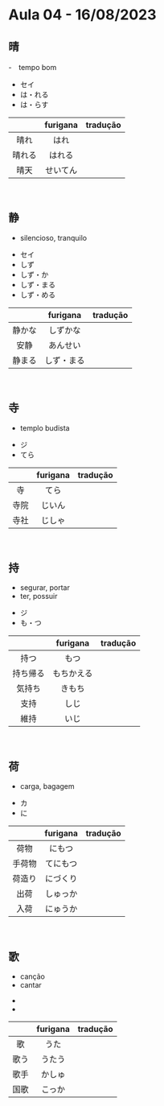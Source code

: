 # Aula 04 - 16/08/2023


## 晴
-　tempo bom

<ul><li>セイ</li><li>は・れる</li><li>は・らす</li></ul>

|  | furigana | tradução |
|:---:|:---:|:---:|
| 晴れ | はれ |  |
| 晴れる | はれる |  |
| 晴天 | せいてん |  |

<br>


## 静
- silencioso, tranquilo

<ul><li>セイ</li><li>しず</li><li>しず・か</li><li>しず・まる</li><li>しず・める</li></ul>

|  | furigana | tradução |
|:---:|:---:|:---:|
| 静かな | しずかな |  |
| 安静 | あんせい |  |
| 静まる | しず・まる |  |

<br>


## 寺
- templo budista

<ul><li>ジ</li><li>てら</li></ul>

|  | furigana | tradução |
|:---:|:---:|:---:|
| 寺 | てら |  |
| 寺院 | じいん |  |
| 寺社 | じしゃ |  |

<br>


## 持
<ul><li>segurar, portar</li><li>ter, possuir</li></ul>

<ul><li>ジ</li><li>も・つ</li></ul>

|  | furigana | tradução |
|:---:|:---:|:---:|
| 持つ | もつ |  |
| 持ち帰る | もちかえる |  |
| 気持ち | きもち |  |
| 支持 | しじ |  |
| 維持 | いじ |  |

<br>


## 荷
- carga, bagagem

<ul><li>カ</li><li>に</li></ul>

|  | furigana | tradução |
|:---:|:---:|:---:|
| 荷物 | にもつ |  |
| 手荷物 | てにもつ |  |
| 荷造り | にづくり |  |
| 出荷 | しゅっか |  |
| 入荷 | にゅうか |  |

<br>


## 歌
<ul><li>canção</li><li>cantar</li></ul>

<ul><li></li><li></li></ul>

|  | furigana | tradução |
|:---:|:---:|:---:|
| 歌 | うた |  |
| 歌う | うたう |  |
| 歌手 | かしゅ |  |
| 国歌 | こっか |  |